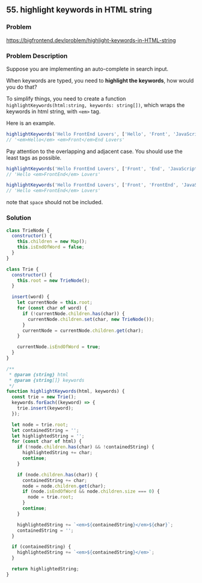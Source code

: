 ## 55. highlight keywords in HTML string

### Problem

https://bigfrontend.dev/problem/highlight-keywords-in-HTML-string

### Problem Description

Suppose you are implementing an auto-complete in search input.

When keywords are typed, you need to **highlight the keywords**, how would you do that?

To simplify things, you need to create a function `highlightKeywords(html:string, keywords: string[])`, which wraps the keywords in html string, with `<em>` tag.

Here is an example.

```js
highlightKeywords('Hello FrontEnd Lovers', ['Hello', 'Front', 'JavaScript']);
// '<em>Hello</em> <em>Front</em>End Lovers'
```

Pay attention to the overlapping and adjacent case. You should use the least tags as possible.

```js
highlightKeywords('Hello FrontEnd Lovers', ['Front', 'End', 'JavaScript']);
// 'Hello <em>FrontEnd</em> Lovers'

highlightKeywords('Hello FrontEnd Lovers', ['Front', 'FrontEnd', 'JavaScript']);
// 'Hello <em>FrontEnd</em> Lovers'
```

note that `space` should not be included.

### Solution

```js
class TrieNode {
  constructor() {
    this.children = new Map();
    this.isEndOfWord = false;
  }
}

class Trie {
  constructor() {
    this.root = new TrieNode();
  }

  insert(word) {
    let currentNode = this.root;
    for (const char of word) {
      if (!currentNode.children.has(char)) {
        currentNode.children.set(char, new TrieNode());
      }
      currentNode = currentNode.children.get(char);
    }

    currentNode.isEndOfWord = true;
  }
}

/**
 * @param {string} html
 * @param {string[]} keywords
 */
function highlightKeywords(html, keywords) {
  const trie = new Trie();
  keywords.forEach((keyword) => {
    trie.insert(keyword);
  });

  let node = trie.root;
  let containedString = '';
  let highlightedString = '';
  for (const char of html) {
    if (!node.children.has(char) && !containedString) {
      highlightedString += char;
      continue;
    }

    if (node.children.has(char)) {
      containedString += char;
      node = node.children.get(char);
      if (node.isEndOfWord && node.children.size === 0) {
        node = trie.root;
      }
      continue;
    }

    highlightedString += `<em>${containedString}</em>${char}`;
    containedString = '';
  }

  if (containedString) {
    highlightedString += `<em>${containedString}</em>`;
  }

  return highlightedString;
}
```
